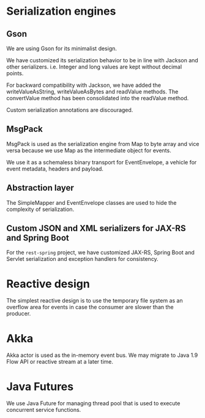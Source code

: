 # Serialization engines

## Gson

We are using Gson for its minimalist design.

We have customized its serialization behavior to be in line with Jackson and other serializers. i.e. Integer and long values are kept without decimal points.

For backward compatibility with Jackson, we have added the writeValueAsString, writeValueAsBytes and readValue methods. The convertValue method has been consolidated into the readValue method.

Custom serialization annotations are discouraged.

## MsgPack

MsgPack is used as the serialization engine from Map to byte array and vice versa because we use Map as the intermediate object for events.

We use it as a schemaless binary transport for EventEnvelope, a vehicle for event metadata, headers and payload.

## Abstraction layer

The SimpleMapper and EventEnvelope classes are used to hide the complexity of serialization.

## Custom JSON and XML serializers for JAX-RS and Spring Boot

For the `rest-spring` project, we have customized JAX-RS, Spring Boot and Servlet serialization and exception handlers for consistency.

# Reactive design

The simplest reactive design is to use the temporary file system as an overflow area for events in case the consumer are slower than the producer.

# Akka

Akka actor is used as the in-memory event bus. We may migrate to Java 1.9 Flow API or reactive stream at a later time.

# Java Futures

We use Java Future for managing thread pool that is used to execute concurrent service functions.
